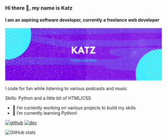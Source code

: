 ### Hi there 👋, my name is Katz
#### I am an aspiring software developer, currently a freelance web developer
![I am an aspiring software developer, currently a freelance web developer](https://github.com/katzadoo/katzadoo/blob/main/Katz.png)

I code for fun while listening to various podcasts and music

Skills: Python and a little bit of HTML/CSS

- 🔭 I’m currently working on various projects to build my skills 
- 🌱 I’m currently learning Python! 


[<img src='https://cdn.jsdelivr.net/npm/simple-icons@3.0.1/icons/github.svg' alt='github' height='40'>](https://github.com/Katzadoo)  [<img src='https://cdn.jsdelivr.net/npm/simple-icons@3.0.1/icons/dev-dot-to.svg' alt='dev' height='40'>](https://dev.to/KatzDev)  

![GitHub stats](https://github-readme-stats.vercel.app/api?username=Katzadoo&show_icons=true)  

<!---
katzadoo/katzadoo is a ✨ special ✨ repository because its `README.md` (this file) appears on your GitHub profile.
You can click the Preview link to take a look at your changes.
--->
